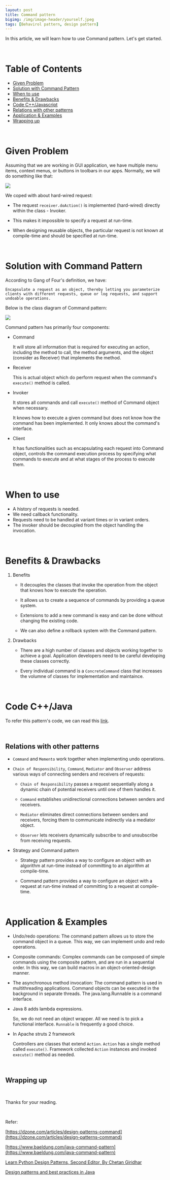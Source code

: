 ```yaml
---
layout: post
title: Command pattern
bigimg: /img/image-header/yourself.jpeg
tags: [Behavirol pattern, design pattern]
---
```


 In this article, we will learn how to use Command pattern. Let's get started.


<br>

# Table of Contents
- [Given Problem](#given-problem)
- [Solution with Command Pattern](#solution-with-command-pattern)
- [When to use](#when-to-use)
- [Benefits & Drawbacks](#benefits-&drawbacks)
- [Code C++/Javascript](#code-C++/Javascript)
- [Relations with other patterns](#relations-with-other-patterns)
- [Application & Examples](#application-&-examples)
- [Wrapping up](#wrapping-up)

<br>

# Given Problem

Assuming that we are working in GUI application, we have multiple menu items, context menus, or buttons in toolbars in our apps. Normally, we will do something like that:

![](../img/design-pattern/command-pattner/original-problem-command-pattern.png)

We coped with about hard-wired request:
- The request ```receiver.doAction()``` is implemented (hard-wired) directly within the class - Invoker.

- This makes it impossible to specify a request at run-time.

- When designing reusable objects, the particular request is not known at compile-time and should be specified at run-time.

<br>

# Solution with Command Pattern

According to Gang of Four's definition, we have:

```
Encapsulate a request as an object, thereby letting you parameterize clients with different requests, queue or log requests, and support undoable operations.

```

Below is the class diagram of Command pattern:

![](../img/design-pattern/command-pattner/command-pattern.png)

Command pattern has primarily four components:
- Command

    It will store all information that is required for executing an action, including the method to call, the method arguments, and the object (consider as Receiver) that implements the method.

- Receiver

    This is actual object which do perform request when the command's ```execute()``` method is called.

- Invoker

    It stores all commands and call ```execute()``` method of Command object when necessary.

    It knows how to execute a given command but does not know how the command has been implemented. It only knows about the command's interface.

- Client

    It has functionalities such as encapsulating each request into Command object, controls the command execution process by specifying what commands to execute and at what stages of the process to execute them.

<br>

# When to use
- A history of requests is needed.
- We need callback functionality.
- Requests need to be handled at variant times or in variant orders.
- The invoker should be decoupled from the object handling the invocation.

<br>

# Benefits & Drawbacks
1. Benefits

    - It decouples the classes that invoke the operation from the object that knows how to execute the operation.

    - It allows us to create a sequence of commands by providing a queue system.

    - Extensions to add a new command is easy and can be done without changing the existing code.

    - We can also define a rollback system with the Command pattern.


2. Drawbacks

    - There are a high number of classes and objects working together to achieve a goal. Application developers need to be careful developing these classes correctly.

    - Every individual command is a ```ConcreteCommand``` class that increases the volumne of classes for implementation and maintaince.

<br>

# Code C++/Java

To refer this pattern's code, we can read this [link](https://github.com/DucManhPhan/Design-Pattern/tree/master/Behavioral-Pattern/command-pattern/src/Java).


<br>

## Relations with other patterns
- ```Command``` and ```Memento``` work together when implementing undo operations.

- ```Chain of Responsibility```, ```Command```, ```Mediator``` and ```Observer``` address various ways of connecting senders and receivers of requests:

    - ```Chain of Responsibility``` passes a request sequentially along a dynamic chain of potential receivers until one of them handles it.

    - ```Command``` establishes unidirectional connections between senders and receivers.

    - ```Mediator``` eliminates direct connections between senders and receivers, forcing them to communicate indirectly via a mediator object.

    - ```Observer``` lets receivers dynamically subscribe to and unsubscribe from receiving requests.

- Strategy and Command pattern

    - Strategy pattern provides a way to configure an object with an algorithm at run-time instead of committing to an algorithm at compile-time.

    - Command pattern provides a way to configure an object with a request at run-time instead of committing to a request at compile-time.

<br>

# Application & Examples
- Undo/redo operations: The command pattern allows us to store the command object in a queue. This way, we can implement undo and redo operations.

- Composite commands: Complex commands can be composed of simple commands using the composite pattern, and are run in a sequential order. In this way, we can build macros in an object-oriented-design manner.

- The asynchronous method invocation: The command pattern is used in multithreading applications. Command objects can be executed in the background in separate threads. The java.lang.Runnable is a command interface.

- Java 8 adds lambda expressions.

    So, we do not need an object wrapper. All we need is to pick a functional interface. ```Runnable``` is frequently a good choice.

- In Apache struts 2 framework

    Controllers are classes that extend ```Action```. ```Action``` has a single method called ```execute()```. Framework collected ```Action``` instances and invoked ```execute()``` method as needed.

<br>

## Wrapping up




<br>

Thanks for your reading.

<br>

Refer:

[https://dzone.com/articles/design-patterns-command](https://dzone.com/articles/design-patterns-command)

[https://www.baeldung.com/java-command-pattern](https://www.baeldung.com/java-command-pattern)

[Learn Python Design Patterns, Second Editor, By Chetan Giridhar](http://file.allitebooks.com/20160913/Learning%20Python%20Design%20Patterns,%202nd%20Edition.pdf)

[Design patterns and best practices in Java]()